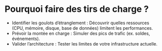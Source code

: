 # Pourquoi faire des tirs de charge ?

- Identifier les goulots d’étranglement : Découvrir quelles ressources (CPU, mémoire, disque, base de données) limitent les performances.
- Prévoir la montée en charge : Simuler des pics de trafic (ex. soldes, événements).
- Valider l’architecture : Tester les limites de votre infrastructure actuelle.
